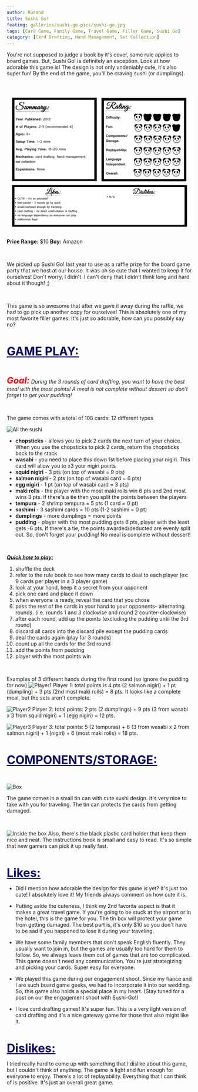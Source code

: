 ```yaml
---
author: Rosand
title: Sushi Go!
featimg: galleries/sushi-go-pics/sushi-go.jpg
tags: [Card Game, Family Game, Travel Game, Filler Game, Sushi Go]
category: [Card Drafting, Hand Management, Set Collection]
---
```


You're not supposed to judge a book by it's cover, same rule applies to board games. But, Sushi Go! is definitely an exception. Look at how adorable this game is! The design is not only undeniably cute, it's also super fun! By the end of the game, you'll be craving sushi (or dumplings).

<br>

![Rating](/img/galleries/sushi-go-pics/Summary-Rating-Sushi-Go!.jpg)


<b>Price Range:</b> $10
<b>Buy:</b> Amazon


<br>

We picked up Sushi Go! last year to use as a raffle prize for the board game party that we host at our house. It was oh so cute that I wanted to keep it for ourselves! Don't worry, I didn't. I can't deny that I didn't think long and hard about it though! ;)

<br>

This game is so awesome that after we gave it away during the raffle, we had to go pick up another copy for ourselves! This is absolutely one of my most favorite filler games. It's just so adorable, how can you possibly say no? 

<br>

<font size="6" color="#0B0B61"><b><u>GAME PLAY:</u></b></font>

<br>

<i><b><font size="5" color="red">Goal:</font></b> During the 3 rounds of card drafting, you want to have the best meal with the most points! A meal is not complete without dessert so don't forget to get your pudding!</i>

<br>

The game comes with a total of 108 cards: 12 different types

![All the sushi](/img/galleries/sushi-go-pics/sushi-go-1_edit.jpg)

* <b>chopsticks</b> - allows you to pick 2 cards the next turn of your choice. When you use the chopsticks to pick 2 cards, return the chopsticks back to the stack
* <b>wasabi</b> - you need to place this down 1st before placing your nigiri. This card will allow you to x3 your nigiri points
* <b>squid nigiri</b> - 3 pts (on top of wasabi = 9 pts)
* <b>salmon nigiri</b> - 2 pts (on top of wasabi card = 6 pts)
* <b>egg nigiri</b> - 1 pt (on top of wasabi card = 3 pts)
* <b>maki rolls</b> - the player with the most maki rolls win 6 pts and 2nd most wins 3 pts. If there's a tie then you split the points between the players
* <b>tempura</b> - 2 shrimp tempura = 5 pts (1 card = 0 pt)
* <b>sashimi</b> - 3 sashimi cards = 10 pts (1-2 sashimi = 0 pt)
* <b>dumplings</b> - more dumplings = more points
* <b>pudding</b> - player with the most pudding gets 6 pts, player with the least gets -6 pts. If there's a tie, the points awarded/deducted are evenly split out. So, don't forget your pudding! No meal is complete without dessert! 

<br>

<i><u><b>Quick how to play:</b></u></i>
1. shuffle the deck
2. refer to the rule book to see how many cards to deal to each player (ex: 9 cards per player in a 3 player game)
3. look at your hand, keep it a secret from your opponent
4. pick one card and place it down
5. when everyone is ready, reveal the card that you chose
6. pass the rest of the cards in your hand to your opponents- alternating rounds. (i.e. rounds 1 and 3 clockwise and round 2 counter-clockwise)
7. after each round, add up the points (excluding the pudding until the 3rd round)
8. discard all cards into the discard pile except the pudding cards
9. deal the cards again (play for 3 rounds)
10. count up all the cards for the 3rd round
11. add the points from pudding
12. player with the most points win

<br>


Examples of 3 different hands during the first round (so ignore the pudding for now)
![Player1](/img/galleries/sushi-go-pics/sushi-go-2-edit.jpg)
Player 1: total points is 4 pts (2 salmon nigiri) + 1 pt (dumpling) + 3 pts (2nd most maki rolls) = 8 pts. It looks like a complete meal, but the sets aren't complete. 

![Player2](/img/galleries/sushi-go-pics/sushi-go-4_edit.jpg)
Player 2: total points: 2 pts (2 dumplings) + 9 pts (3 from wasabi x 3 from squid nigiri) + 1 (egg nigiri) = 12 pts.

![Player3](/img/galleries/sushi-go-pics/sushi-go-5_edit.jpg)
Player 3: total points: 5 (2 tempuras) + 6 (3 from wasabi x 2 from salmon nigiri) + 1 (nigiri) + 6 (most maki rolls) = 18 pts.

<br>


<font size="6" color="#0B0B61"><b><u>COMPONENTS/STORAGE:</u></b></font>

<br>

![Box](/img/galleries/sushi-go-pics/sushi-go-box_edit.jpg)

The game comes in a small tin can with cute sushi design. It's very nice to take with you for traveling. The tin can protects the cards from getting damaged. 

<br>

![Inside the box](/img/galleries/sushi-go-pics/sushi-go-open-box_edit.jpg)
Also, there's the black plastic card holder that keep them nice and neat. The instructions book is small and easy to read. It's so simple that new gamers can pick it up really fast. 

<br>

<font size="6" color="#0B0B61"><b><u>Likes:</u></b></font>

* Did I mention how adorable the design for this game is yet? It's just too cute! I absolutely love it! My friends always comment on how cute it is.


* Putting aside the cuteness, I think my 2nd favorite aspect is that it makes a great travel game. If you're going to be stuck at the airport or in the hotel, this is the game for you. The tin box will protect your game from getting damaged. The best part is, it's only $10 so you don't have to be sad if you happened to lose it during your traveling.


* We have some family members that don't speak English fluently. They usually want to join in, but the games are usually too hard for them to follow. So, we always leave them out of games that are too complicated. This game doesn't need any communication. You're just strategizing and picking your cards. Super easy for everyone.

* We played this game during our engagement shoot. Since my fiance and I are such board game geeks, we had to incorporate it into our wedding. So, this game also holds a special place in my heart. (Stay tuned for a post on our the engagement shoot with Sushi-Go!)

* I love card drafting games! It's super fun. This is a very light version of card drafting and it's a nice gateway game for those that also might like it.

<br>

<font size="6" color="#0B0B61"><b><u>Dislikes:</u></b></font>

 I tried really hard to come up with something that I dislike about this game, but I couldn't think of anything. The game is light and fun enough for everyone to enjoy. There's a lot of replayability. Everything that I can think of is positive. It's just an overall great game.

